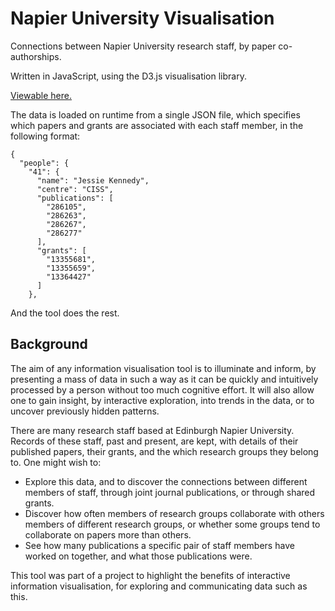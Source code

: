 # Napier University Visualisation

Connections between Napier University research staff, by paper co-authorships.

Written in JavaScript, using the D3.js visualisation library.

[Viewable here.](https://apmeehan.github.io/napier-visualisation/)

The data is loaded on runtime from a single JSON file, which specifies which
papers and grants are associated with each staff member, in the following format:
~~~~
{
  "people": {
    "41": {
      "name": "Jessie Kennedy",
      "centre": "CISS",
      "publications": [
        "286105",
        "286263",
        "286267",
        "286277"
      ],
      "grants": [
        "13355681",
        "13355659",
        "13364427"
      ]
    },
~~~~
And the tool does the rest.

## Background

The aim of any information visualisation tool is to illuminate and inform, by presenting a mass of data in such a way as it can be quickly and intuitively processed by a person without too much cognitive effort. It will also allow one to gain insight, by interactive exploration, into trends in the data, or to uncover previously hidden patterns.

There are many research staff based at Edinburgh Napier University. Records of these staff, past and present, are kept, with details of their published papers, their grants, and the which research groups they belong to. One might wish to:
* Explore this data, and to discover the connections between different members of staff, through joint journal publications, or through shared grants.
* Discover how often members of research groups collaborate with others members of different research groups, or whether some groups tend to collaborate on papers more than others.
* See how many publications a specific pair of staff members have worked on together, and what those publications were.

This tool was part of a project to highlight the benefits of interactive information visualisation, for exploring and communicating data such as this.
